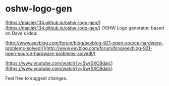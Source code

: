 # oshw-logo-gen
[https://maciek134.github.io/oshw-logo-gen/](https://maciek134.github.io/oshw-logo-gen/)
OSHW Logo generator, based on Dave's idea:

[http://www.eevblog.com/forum/blog/eevblog-921-open-source-hardware-problems-solved!/](http://www.eevblog.com/forum/blog/eevblog-921-open-source-hardware-problems-solved!/)

[https://www.youtube.com/watch?v=5wrSXCBdalc](https://www.youtube.com/watch?v=5wrSXCBdalc)

Feel free to suggest changes.
